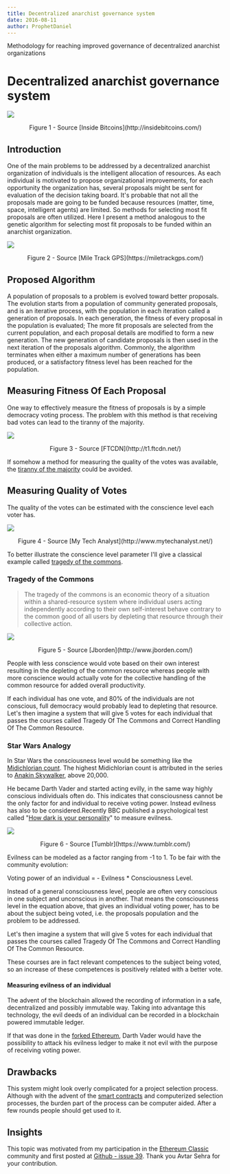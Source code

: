```yaml
---
title: Decentralized anarchist governance system
date: 2016-08-11
author: ProphetDaniel
---
```


Methodology for reaching improved governance of decentralized anarchist organizations

# Decentralized anarchist governance system


![](http://insidebitcoins.com/wp-content/uploads/2014/10/CryptoAnarchy-Logo.jpg)

<center>Figure 1 - Source [Inside Bitcoins](http://insidebitcoins.com/)</center>


## Introduction

One of the main problems to be addressed by a decentralized anarchist organization of individuals is the intelligent allocation of resources. As each individual is motivated to propose organizational improvements, for each opportunity the organization has, several proposals might be sent for evaluation of the decision taking board. It's probable that not all the proposals made are going to be funded because resources (matter, time, space, intelligent agents) are limited. So methods for selecting most fit proposals are often utilized. Here I present a method analogous to the genetic algorithm for selecting most fit proposals to be funded within an anarchist organization.

![](https://miletrackgps.com/wp-content/uploads/2014/08/dna.jpg)

<center>Figure 2 - Source [Mile Track GPS](https://miletrackgps.com/)</center>

## Proposed Algorithm

A population of proposals to a problem is evolved toward better proposals. The evolution starts from a population of community generated proposals, and is an iterative process, with the population in each iteration called a generation of proposals. In each generation, the fitness of every proposal in the population is evaluated; The more fit proposals are selected from the current population, and each proposal details are modified to form a new generation. The new generation of candidate proposals is then used in the next iteration of the proposals algorithm. Commonly, the algorithm terminates when either a maximum number of generations has been produced, or a satisfactory fitness level has been reached for the population.

## Measuring Fitness Of Each Proposal

One way to effectively measure the fitness of proposals is by a simple democracy voting process. The problem with this method is that receiving bad votes can lead to the tiranny of the majority.

![](http://t1.ftcdn.net/jpg/00/48/00/52/400_F_48005278_ll3uog4WdeW3maZ11URbnw3wXBsr9xUl.jpg)

<center>Figure 3 - Source [FTCDN](http://t1.ftcdn.net/)</center>


If somehow a method for measuring the quality of the votes was available, the [tiranny of the majority](https://en.wikipedia.org/wiki/Tyranny_of_the_majority) could be avoided.

## Measuring Quality of Votes

The quality of the votes can be estimated with the conscience level each voter has.


![](http://i.imgur.com/I6EL2xy.jpg)

<center>Figure 4 - Source [My Tech Analyst](http://www.mytechanalyst.net/)</center>


To better illustrate the conscience level parameter I'll give a classical example called [tragedy of the commons](https://en.wikipedia.org/wiki/Tragedy_of_the_commons).

### Tragedy of the Commons


>The tragedy of the commons is an economic theory of a situation within a shared-resource system where individual users acting independently according to their own self-interest behave contrary to the common good of all users by depleting that resource through their collective action.

![](https://secure.static.tumblr.com/73d934c53ee607bed6434d88063fdccf/iotazsv/MlJnhmz4c/tumblr_static_tumblr_static_9et8m7056cws88wc04wsgcssk_640.jpg)
<center>Figure 5 - Source [Jborden](http://www.jborden.com/)</center>


People with less conscience would vote based on their own interest resulting in the depleting of the common resource whereas people with more conscience would actually vote for the collective handling of the common resource for added overall productivity.

If each individual has one vote, and 80% of the individuals are not conscious, full democracy would probably lead to depleting that resource. Let's then imagine a system that will give 5 votes for each individual that passes the courses called Tragedy Of The Commons and Correct Handling Of The Common Resource.

### Star Wars Analogy

In Star Wars the consciousness level would be something like the [Midichlorian count](http://starwars.wikia.com/wiki/Midi-chlorian). The highest Midichlorian count is attributed in the series to [Anakin Skywalker](http://starwars.wikia.com/wiki/Anakin_Skywalker), above 20,000.

He became Darth Vader and started acting evilly, in the same way highly conscious individuals often do. This indicates that consciousness cannot be the only factor for and individual to receive voting power. Instead evilness has also to be considered.Recently BBC published a psychological test called "[How dark is your personality](http://www.bbc.com/future/story/20151123-how-dark-is-your-personality)" to measure evilness.

![](https://secure.static.tumblr.com/73d934c53ee607bed6434d88063fdccf/iotazsv/MlJnhmz4c/tumblr_static_tumblr_static_9et8m7056cws88wc04wsgcssk_640.jpg)

<center>Figure 6 - Source [Tumblr](https://www.tumblr.com/)</center>


Evilness can be modeled as a factor ranging from -1 to 1.
 To be fair with the community evolution:

Voting power of an individual = - Evilness * Consciousness Level.

Instead of a general consciousness level, people are often very conscious in one subject and unconscious in another. That means the consciousness level in the equation above, that gives an individual voting power, has to be about the subject being voted, i.e. the proposals population and the problem to be addressed.

Let's then imagine a system that will give 5 votes for each individual that passes the courses called Tragedy Of The Commons and Correct Handling Of The Common Resource.

These courses are in fact relevant competences to the subject being voted, so an increase of these competences is positively related with a better vote.

#### Measuring evilness of an individual

The advent of the blockchain allowed the recording of information in a safe, decentralized and possibly immutable way. Taking into advantage this technology, the evil deeds of an individual can be recorded in a blockchain powered immutable ledger.

If that was done in the [forked Ethereum](https://www.ethereum.org/), Darth Vader would have the possibility to attack his evilness ledger to make it not evil with the purpose of receiving voting power.

## Drawbacks

This system might look overly complicated for a project selection process. Although with the advent of the [smart contracts](http://szabo.best.vwh.net/smart_contracts_idea.html) and computerized selection processes, the burden part of the process can be computer aided. After a few rounds people should get used to it.

## Insights

This topic was motivated from my participation in the [Ethereum Classic](https://ethereumclassic.org/) community and first posted at [Github - issue 39](https://github.com/ethereumclassic/README/issues/39). Thank you Avtar Sehra for your contribution.